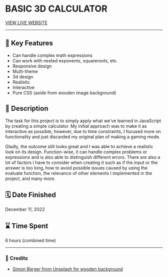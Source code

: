 # BASIC 3D CALCULATOR 

[VIEW LIVE WEBSITE](https://quendp.github.io/calculator-math-game/)

---

## 📌 Key Features
- Can handle complex math expressions
- Can work with nested exponents, squareroots, etc.
- Responsive design
- Multi-theme
- 3d design
- Realistic
- Interactive
- Pure CSS (aside from wooden image background)


## 📝 Description 
The task for this project is to simply apply what we've learned in JavaScript by creating a simple calculator.
My initial approach was to make it as interactive as possible, however, due to time constraints, I focused more on functionality and just discarded my original plan of making a gaming mode. <br>

Gladly, the outcome still looks great and I was able to achieve a realistic look on its design. Function-wise, it can handle complex problems or expressions and is also able to distinguish different errors. There are also a lot of factors I have to consider when creating it such as if the input or the answer is too long, how to avoid possible issues caused by using the evaluate function, the relevance of other elements I implemented in the project, and many more.


## 🗓️ Date Finished
December 11, 2022



## ⌛ Time Spent
6 hours (combined time)

---

### 💛 Credits 
- [Simon Berger from Unsplash for wooden background](https://unsplash.com/@8moments?utm_source=unsplash&utm_medium=referral&utm_content=creditCopyText)
